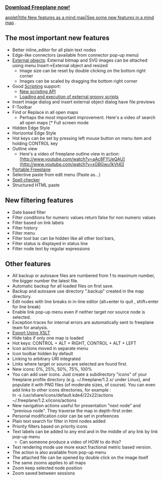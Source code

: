 <big>**[Download Freeplane now!](http://sourceforge.net/projects/freeplane/)** </big>

<mm>[applet|title New features as a mind map|See some new features in a mind map](:Freeplane_-_Changes_since_2008.mm.md) </mm>.
## The most important new features

* Better inline_editor for all plain text nodes 
* Edge-like connectors (available from connector pop-up menu) 
* [External objects](External_objects.md): External bitmap and SVG images can be attached using menu Insert-&gt;External object and resized 
    * Image size can be reset by double clicking on the bottom right corner 
    * Images can be scaled by dragging the bottom right corner 
* Good [Scripting](/#/scripting/Scripting ':ignore') support: 
    * [New scripting API](Scripting_API.md) 
    * [Loading and execution of external groovy scripts](External_script_file_execution.md) 
* Insert image dialog and insert external object dialog have file previews 
* F-Toolbar 
* Find or Replace in all open maps 
    * Perhaps the most important improvement. Here's a video of search all open maps [* Full screen mode 
* Hidden Edge Style 
* Horizontal Edge Style 
* Hot keys can be set by pressing left mouse button on menu item and holding CONTROL key 
* Outline view 
    * Here's a video of freeplane outline view in action: [http://www.youtube.com/watch?v=aAc8FYUeQAU](http://www.youtube.com/watch?v=xGBGwu1kVt4])
* [Portable Freeplane](Portable_Freeplane.md) 
* Selective paste from edit menu (Paste as...) 
* [Spell checker](/#/user-documentation/Spell_checker ':ignore') 
* Structured HTML paste


## New filtering features


* Date based filter 
* Filter conditions for numeric values return false for non numeric values 
* Filter based on link labels 
* Filter history 
* Filter menu 
* Filter tool bar can be hidden like all other tool bars, 
* Filter status is displayed in status line 
* Filter node text by regular expressions

## Other features


* All backup or autosave files are numbered from 1 to maximum number, the bigger number the latest file. 
* Automatic backup for all loaded files on first save. 
* Backup and autosave use directory ".backup" created in the map directory. 
* Edit nodes with line breaks in in-line editor (alt+enter to quit , shift+enter for line break) 
* Enable link pop-up menu even if neither target nor source node is selected. 
* Exception traces for internal errors are automatically sent to freeplane team for analysis. 
* [Export Using XSLT](/#/scripting/Export_Using_XSLT ':ignore') 
* Hide tabs if only one map is loaded 
* Hot keys: CONTROL + ALT + RIGHT, CONTROL + ALT + LEFT 
* Icon actions moved in separate menu 
* Icon toolbar hidden by default 
* Linking to arbitrary URI integrated 
* Links where target or source are selected are found first. 
* New icons: 0%, 25%, 50%, 75%, 100% 
* You can add user icons. Just create a subdirectory "icons" of your freeplane profile directory (e.g. ~/.freeplane/1.2.x/ under Linux), and populate it with PNG files (of moderate sizes, of course). You can even add links to other icons directories, for example&nbsp;:<br>ln -s /usr/share/icons/default.kde4/22x22/actions&nbsp; ~/.freeplane/1.2.x/icons/actions 
* New navigation actions useful for presentation "next node" and "previous node". They traverse the map in depth-first order. 
* Personal modification color can be set in prefeences 
* Plain text search for filter in html nodes added 
* Priority filters based on priority icons 
* Text labels can be added to any end and in the middle of any link by link pop-up menu 
    * Can someone produce a video of HOW to do this? 
* Text rendering mode use more exact fractional metric based version. 
* The action is also available from pop-up menu 
* The attached file can be opened by double click on the image itself 
* The same zooms applies to all maps 
* Zoom keep selected node position 
* Zoom saved between sessions

<!-- ({Category:Change log}) -->
